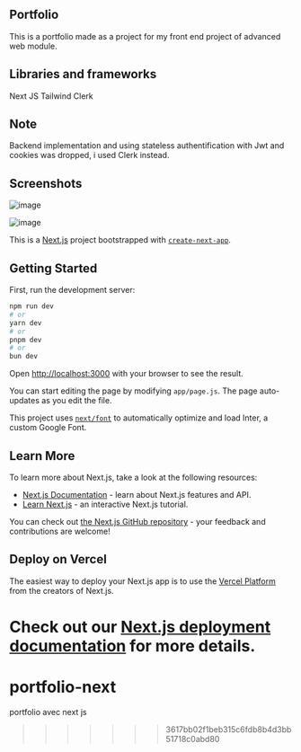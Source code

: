 ## Portfolio
This is a portfolio made as a project for my front end project of advanced web module.


## Libraries and frameworks
Next JS
Tailwind
Clerk

## Note
Backend implementation and using stateless authentification with Jwt and cookies was dropped, i used Clerk instead.

## Screenshots
![image](https://github.com/user-attachments/assets/b464df28-4a7a-4d8e-9d52-f3c6938af0cd)

![image](https://github.com/user-attachments/assets/dd5300ee-6ef5-4c51-975b-c1cd8dce54b9)

This is a [Next.js](https://nextjs.org/) project bootstrapped with [`create-next-app`](https://github.com/vercel/next.js/tree/canary/packages/create-next-app).

## Getting Started

First, run the development server:

```bash
npm run dev
# or
yarn dev
# or
pnpm dev
# or
bun dev
```

Open [http://localhost:3000](http://localhost:3000) with your browser to see the result.

You can start editing the page by modifying `app/page.js`. The page auto-updates as you edit the file.

This project uses [`next/font`](https://nextjs.org/docs/basic-features/font-optimization) to automatically optimize and load Inter, a custom Google Font.

## Learn More

To learn more about Next.js, take a look at the following resources:

- [Next.js Documentation](https://nextjs.org/docs) - learn about Next.js features and API.
- [Learn Next.js](https://nextjs.org/learn) - an interactive Next.js tutorial.

You can check out [the Next.js GitHub repository](https://github.com/vercel/next.js/) - your feedback and contributions are welcome!

## Deploy on Vercel

The easiest way to deploy your Next.js app is to use the [Vercel Platform](https://vercel.com/new?utm_medium=default-template&filter=next.js&utm_source=create-next-app&utm_campaign=create-next-app-readme) from the creators of Next.js.

Check out our [Next.js deployment documentation](https://nextjs.org/docs/deployment) for more details.
=======
# portfolio-next
portfolio avec next js
>>>>>>> 3617bb02f1beb315c6fdb8b4d3bb51718c0abd80
